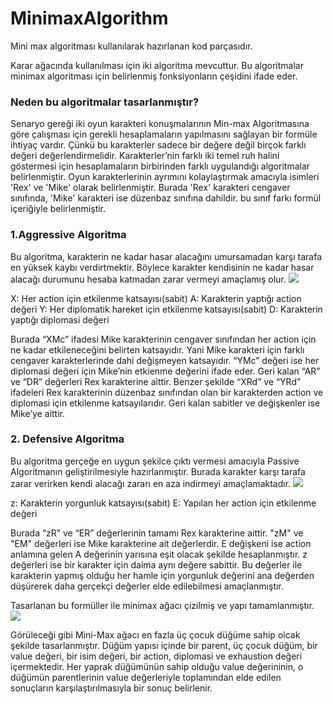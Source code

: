 # MinimaxAlgorithm
Mini max algoritması kullanılarak hazırlanan kod parçasıdır.

Karar ağacında kullanılması için iki algoritma mevcuttur. Bu algoritmalar minimax algoritması için belirlenmiş fonksiyonların çeşidini ifade eder.

### Neden bu algoritmalar tasarlanmıştır?
Senaryo gereği iki oyun karakteri konuşmalarının Min-max Algoritmasına göre çalışması için gerekli hesaplamaların yapılmasını sağlayan bir formüle ihtiyaç vardır. Çünkü bu karakterler sadece bir değere değil birçok farklı değeri değerlendirmelidir. Karakterler’nin farklı iki temel ruh halini göstermesi için hesaplamaların birbirinden farklı uygulandığı algoritmalar belirlenmiştir. Oyun karakterlerinin ayrımını kolaylaştırmak amacıyla isimleri 'Rex' ve 'Mike' olarak belirlenmiştir. Burada 'Rex' karakteri cengaver sınıfında, 'Mike' karakteri ise düzenbaz sınıfına dahildir. bu sınıf farkı formül içeriğiyle belirlenmiştir.

### 1.Aggressive Algoritma
Bu algoritma, karakterin ne kadar hasar alacağını umursamadan karşı tarafa en yüksek kaybı verdirtmektir. Böylece karakter kendisinin ne kadar hasar alacağı durumunu hesaba katmadan zarar vermeyi amaçlamış olur. 
![](/images/agrassive_for)

X: Her action için etkilenme katsayısı(sabit) 
A: Karakterin yaptığı action değeri 
Y: Her diplomatik hareket için etkilenme katsayısı(sabit) 
D: Karakterin yaptığı diplomasi değeri 

Burada “XMc” ifadesi Mike karakterinin cengaver sınıfından her action için ne kadar etkileneceğini belirten katsayıdır. Yani Mike karakteri için farklı cengaver karakterlerinde dahi değişmeyen katsayıdır. “YMc” değeri ise her diplomasi değeri için Mike’nin etkienme değerini ifade eder. Geri kalan “AR” ve “DR” değerleri Rex karakterine aittir. Benzer şekilde “XRd” ve “YRd” ifadeleri Rex karakterinin düzenbaz sınıfından olan bir karakterden action ve diplomasi için etkilenme katsayılarıdır. Geri kalan sabitler ve değişkenler ise Mike’ye aittir.

### 2. Defensive Algoritma
Bu algoritma gerçeğe en uygun şekilce çıktı vermesi amacıyla Passive Algoritmanın geliştirilmesiyle hazırlanmıştır. Burada karakter karşı tarafa zarar verirken kendi alacağı zararı en aza indirmeyi amaçlamaktadır.
![](/images/defensive_for)

z: Karakterin yorgunluk katsayısı(sabit) 
E: Yapılan her action için etkilenme değeri 

Burada “zR” ve “ER” değerlerinin tamamı Rex karakterine aittir. "zM" ve "EM" değerleri ise Mike karakterine ait değerlerdir. E değişkeni ise action anlamına gelen A değerinin yarısına eşit olacak şekilde hesaplanmıştır. z değerleri ise bir karakter için daima aynı değere sabittir. Bu değerler ile karakterin yapmış olduğu her hamle için yorgunluk değerini ana değerden düşürerek daha gerçekçi değerler elde edilebilmesi amaçlanmıştır. 


Tasarlanan bu formüller ile minimax ağacı çizilmiş ve yapı tamamlanmıştır.
![](images/tree)

Görüleceği gibi Mini-Max ağacı en fazla üç çocuk düğüme sahip olcak şekilde tasarlanmıştır. Düğüm yapısı içinde bir parent, üç çocuk düğüm, bir value değeri, bir isim değeri, bir action, diplomasi ve exhaustion değeri içermektedir. Her yaprak düğümünün sahip olduğu value değerininin, o düğümün parentlerinin value değerleriyle toplamından elde edilen sonuçların karşılaştırılmasıyla bir sonuç belirlenir.

